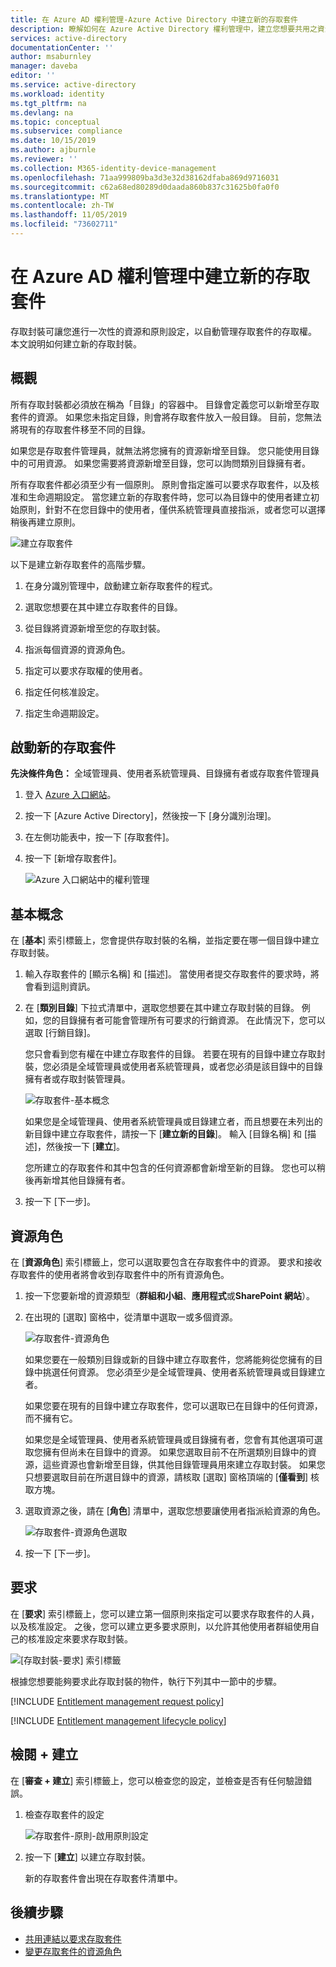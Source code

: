 ```yaml
---
title: 在 Azure AD 權利管理-Azure Active Directory 中建立新的存取套件
description: 瞭解如何在 Azure Active Directory 權利管理中，建立您想要共用之資源的新存取封裝。
services: active-directory
documentationCenter: ''
author: msaburnley
manager: daveba
editor: ''
ms.service: active-directory
ms.workload: identity
ms.tgt_pltfrm: na
ms.devlang: na
ms.topic: conceptual
ms.subservice: compliance
ms.date: 10/15/2019
ms.author: ajburnle
ms.reviewer: ''
ms.collection: M365-identity-device-management
ms.openlocfilehash: 71aa999809ba3d3e32d38162dfaba869d9716031
ms.sourcegitcommit: c62a68ed80289d0daada860b837c31625b0fa0f0
ms.translationtype: MT
ms.contentlocale: zh-TW
ms.lasthandoff: 11/05/2019
ms.locfileid: "73602711"
---
```

# <a name="create-a-new-access-package-in-azure-ad-entitlement-management"></a>在 Azure AD 權利管理中建立新的存取套件

存取封裝可讓您進行一次性的資源和原則設定，以自動管理存取套件的存取權。 本文說明如何建立新的存取封裝。

## <a name="overview"></a>概觀

所有存取封裝都必須放在稱為「目錄」的容器中。 目錄會定義您可以新增至存取套件的資源。 如果您未指定目錄，則會將存取套件放入一般目錄。 目前，您無法將現有的存取套件移至不同的目錄。

如果您是存取套件管理員，就無法將您擁有的資源新增至目錄。 您只能使用目錄中的可用資源。 如果您需要將資源新增至目錄，您可以詢問類別目錄擁有者。

所有存取套件都必須至少有一個原則。 原則會指定誰可以要求存取套件，以及核准和生命週期設定。 當您建立新的存取套件時，您可以為目錄中的使用者建立初始原則，針對不在您目錄中的使用者，僅供系統管理員直接指派，或者您可以選擇稍後再建立原則。

![建立存取套件](./media/entitlement-management-access-package-create/access-package-create.png)

以下是建立新存取套件的高階步驟。

1. 在身分識別管理中，啟動建立新存取套件的程式。

1. 選取您想要在其中建立存取套件的目錄。

1. 從目錄將資源新增至您的存取封裝。

1. 指派每個資源的資源角色。

1. 指定可以要求存取權的使用者。

1. 指定任何核准設定。

1. 指定生命週期設定。

## <a name="start-new-access-package"></a>啟動新的存取套件

**先決條件角色：** 全域管理員、使用者系統管理員、目錄擁有者或存取套件管理員

1. 登入 [Azure 入口網站](https://portal.azure.com)。

1. 按一下 [Azure Active Directory]，然後按一下 [身分識別治理]。

1. 在左側功能表中，按一下 [存取套件]。

1. 按一下 [新增存取套件]。
   
    ![Azure 入口網站中的權利管理](./media/entitlement-management-shared/access-packages-list.png)

## <a name="basics"></a>基本概念

在 [**基本**] 索引標籤上，您會提供存取封裝的名稱，並指定要在哪一個目錄中建立存取封裝。

1. 輸入存取套件的 [顯示名稱] 和 [描述]。 當使用者提交存取套件的要求時，將會看到這則資訊。

1. 在 [**類別目錄**] 下拉式清單中，選取您想要在其中建立存取封裝的目錄。 例如，您的目錄擁有者可能會管理所有可要求的行銷資源。 在此情況下，您可以選取 [行銷目錄]。

    您只會看到您有權在中建立存取套件的目錄。 若要在現有的目錄中建立存取封裝，您必須是全域管理員或使用者系統管理員，或者您必須是該目錄中的目錄擁有者或存取封裝管理員。

    ![存取套件-基本概念](./media/entitlement-management-access-package-create/basics.png)

    如果您是全域管理員、使用者系統管理員或目錄建立者，而且想要在未列出的新目錄中建立存取套件，請按一下 [**建立新的目錄**]。 輸入 [目錄名稱] 和 [描述]，然後按一下 [**建立**]。

    您所建立的存取套件和其中包含的任何資源都會新增至新的目錄。 您也可以稍後再新增其他目錄擁有者。

1. 按一下 [下一步]。

## <a name="resource-roles"></a>資源角色

在 [**資源角色**] 索引標籤上，您可以選取要包含在存取套件中的資源。 要求和接收存取套件的使用者將會收到存取套件中的所有資源角色。

1. 按一下您要新增的資源類型（**群組和小組**、**應用程式**或**SharePoint 網站**）。

1. 在出現的 [選取] 窗格中，從清單中選取一或多個資源。

    ![存取套件-資源角色](./media/entitlement-management-access-package-create/resource-roles.png)

    如果您要在一般類別目錄或新的目錄中建立存取套件，您將能夠從您擁有的目錄中挑選任何資源。 您必須至少是全域管理員、使用者系統管理員或目錄建立者。

    如果您要在現有的目錄中建立存取套件，您可以選取已在目錄中的任何資源，而不擁有它。

    如果您是全域管理員、使用者系統管理員或目錄擁有者，您會有其他選項可選取您擁有但尚未在目錄中的資源。 如果您選取目前不在所選類別目錄中的資源，這些資源也會新增至目錄，供其他目錄管理員用來建立存取封裝。 如果您只想要選取目前在所選目錄中的資源，請核取 [選取] 窗格頂端的 [**僅看到**] 核取方塊。

1. 選取資源之後，請在 [**角色**] 清單中，選取您想要讓使用者指派給資源的角色。

    ![存取套件-資源角色選取](./media/entitlement-management-access-package-create/resource-roles-role.png)

1. 按一下 [下一步]。

## <a name="requests"></a>要求

在 [**要求**] 索引標籤上，您可以建立第一個原則來指定可以要求存取套件的人員，以及核准設定。 之後，您可以建立更多要求原則，以允許其他使用者群組使用自己的核准設定來要求存取封裝。

![[存取封裝-要求] 索引標籤](./media/entitlement-management-access-package-create/requests.png)

根據您想要能夠要求此存取封裝的物件，執行下列其中一節中的步驟。

[!INCLUDE [Entitlement management request policy](../../../includes/active-directory-entitlement-management-request-policy.md)]

[!INCLUDE [Entitlement management lifecycle policy](../../../includes/active-directory-entitlement-management-lifecycle-policy.md)]

## <a name="review--create"></a>檢閱 + 建立

在 [**審查 + 建立**] 索引標籤上，您可以檢查您的設定，並檢查是否有任何驗證錯誤。

1. 檢查存取套件的設定

    ![存取套件-原則-啟用原則設定](./media/entitlement-management-access-package-create/review-create.png)

1. 按一下 [**建立**] 以建立存取封裝。

    新的存取套件會出現在存取套件清單中。

## <a name="next-steps"></a>後續步驟

- [共用連結以要求存取套件](entitlement-management-access-package-settings.md)
- [變更存取套件的資源角色](entitlement-management-access-package-resources.md)
